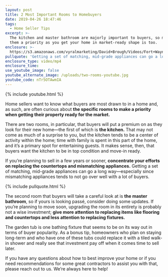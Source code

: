 ```yaml
---
layout: post
title: 2 Most Important Rooms to Homebuyers
date: 2019-04-26 18:47:46
tags:
  - Home Seller Tips
excerpt: >-
  The kitchen and master bathroom are majorly important to buyers, so making
  them a priority as you get your home in market-ready shape is too.
enclosure: >-
  https://s3.amazonaws.com/vyralmarketing/David+Brough/Videos/Fort+Wayne+Real+Estate-+2+Most+Important+Rooms+to+Homebuyers.mp4
pullquote: 'Getting a set of matching, mid-grade appliances can go a long way.'
enclosure_type: video/mp4
enclosure_time:
use_youtube_image: false
youtube_alternate_image: /uploads/two-rooms-youtube.jpg
youtube_code: nTr5OTAwmIA
---
```


{% include youtube.html %}

Home sellers want to know what buyers are most drawn to in a home and, as such, are often curious about **the specific rooms to make a priority when getting their property ready for the market.**&nbsp;

There are two rooms, in particular, that buyers will put a premium on as they look for their new home—the first of which is **the kitchen.** That may not come as much of a surprise to you, but the kitchen tends to be a center of activity within the home; time with family is spent in this part of the home, and it’s a primary spot for entertaining guests. It makes sense, then, that buyers want the kitchen to be in top condition and move-in ready.&nbsp;

If you’re planning to sell in a few years or sooner, **concentrate your efforts on replacing the countertops and mismatching appliances.** Getting a set of matching, mid-grade appliances can go a long way—especially since mismatching appliances tends to not go over well with a lot of buyers.

{% include pullquote.html %}

The second room that buyers will take a careful look at is **the master bathroom**, so if yours is looking pass&eacute;, consider doing some updates. If you’re planning to move soon, upgrading the room in its entirety is probably not a wise investment; **give more attention to replacing items like flooring and countertops and less attention to replacing fixtures.**&nbsp;

The garden tub is one bathing fixture that seems to be on its way out in terms of buyer popularity. As a bonus tip, homeowners who plan on staying long-term and who have one of these tubs could replace it with a tiled walk-in shower and really see that investment pay off when it comes time to sell later.

If you have any questions about how to best improve your home or if you need recommendations for some great contractors to assist you with that, please reach out to us. We’re always here to help\!